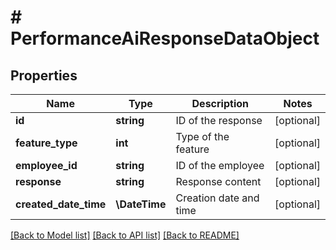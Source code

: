 # # PerformanceAiResponseDataObject

## Properties

Name | Type | Description | Notes
------------ | ------------- | ------------- | -------------
**id** | **string** | ID of the response | [optional]
**feature_type** | **int** | Type of the feature | [optional]
**employee_id** | **string** | ID of the employee | [optional]
**response** | **string** | Response content | [optional]
**created_date_time** | **\DateTime** | Creation date and time | [optional]

[[Back to Model list]](../../README.md#models) [[Back to API list]](../../README.md#endpoints) [[Back to README]](../../README.md)
